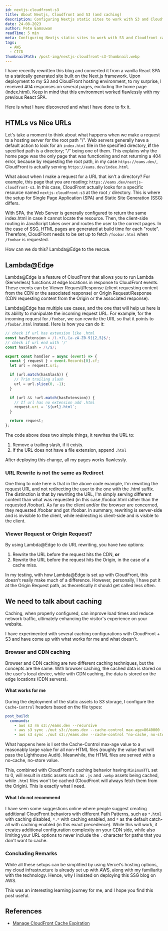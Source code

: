 ```yaml
---
id: nextjs-cloudfront-s3
title: About Nextjs, Cloudfront and S3 (and caching)
description: Configuring Nextjs static sites to work with S3 and Cloudfront can be tricky. Additionally, we need to talk about caching...
date: 24-08-2023
author: Pete Eamsuwan
readTime: 5 min
meta: Configuring Nextjs static sites to work with S3 and Cloudfront can be tricky, see how here. Additionally, we need to talk about caching.
tags:
  - AWS
  - CICD
thumbnailPath: /post-img/nextjs-cloudfront-s3-thumbnail.webp
---
```


I have recently rewritten this blog and converted it from a vanilla React SPA to a statically generated site built on the Next.js framework. Upon deployment to my S3 and CloudFront hosting environment, to my surprise, I received 404 responses on several pages, excluding the home page (index.html). Keep in mind that this environment worked flawlessly with my previous React SPA.

Here is what I have discovered and what I have done to fix it.

## HTMLs vs Nice URLs

Let's take a moment to think about what happens when we make a request to a hosting server for the root path "/". Web servers generally have a default action to look for an `index.html` file in the specified directory, **if** the specified path is a directory; "/" being one of them. This explains why the home page was the only page that was functioning and not returning a 404 error, because by requesting the root path, in my case `https://eams.dev/`, CloudFront is actually serving `https://eams.dev/index.html`.

What about when I make a request for a URL that isn't a directory? For example, this page that you are reading: `https://eams.dev/nextjs-cloudfront-s3`. In this case, CloudFront actually looks for a specific resource named `nextjs-cloudfront-s3` at the root `/` directory. This is where the setup for Single Page Application (SPA) and Static Site Generation (SSG) differs.

With SPA, the Web Server is generally configured to return the same index.html in case it cannot locate the resource. Then, the client-side routing in JavaScript takes over and routes the user to the correct pages. In the case of SSG, HTML pages are generated at build time for each "route". Therefore, CloudFront needs to be set up to fetch `/foobar.html` when `/foobar` is requested.

How can we do this? Lambda@Edge to the rescue.

## Lambda@Edge

Lambda@Edge is a feature of CloudFront that allows you to run Lambda (Serverless) functions at edge locations in response to CloudFront events. These events can be Viewer Request/Response (client requesting content from the CDN or the associated response) or Origin Request/Response (CDN requesting content from the Origin or the associated response).

Lambda@Edge has multiple use cases, and the one that will help us here is its ability to manipulate the incoming request URL. For example, for the incoming request for `/foobar`, we can rewrite the URL so that it points to `/foobar.html` instead. Here is how you can do it:

```ts
// check if url has extension like .html
const hasExtension = /(.+)\.[a-zA-Z0-9]{2,5}$/;
// check if url end with '/'
const hasSlash = /\/$/;

export const handler = async (event) => {
  const { request } = event.Records[0].cf;
  let url = request.uri;

  if (url.match(hasSlash)) {
    // Trim trailing slash
    url = url.slice(0, -1);
  }

  if (url && !url.match(hasExtension)) {
    // If url has no extension add .html
    request.uri = `${url}.html`;
  }

  return request;
};
```

The code above does two simple things, it rewrites the URL to:

1. Remove a trailing slash, if it exists.
2. If the URL does not have a file extension, append `.html`

After deploying this change, all my pages works flawlessly.

### URL Rewrite is not the same as Redirect

One thing to note here is that in the above code example, I'm rewriting the request URL and not redirecting the user to the one with the .html suffix. The distinction is that by rewriting the URL, I'm simply serving different content than what was requested (in this case /foobar.html rather than the requested /foobar). As far as the client and/or the browser are concerned, they requested /foobar and got /foobar. In summary, rewriting is server-side and is invisible to the client, while redirecting is client-side and is visible to the client.

### Viewer Request or Origin Request?

By using Lambda@Edge to do URL rewriting, you have two options:

1. Rewrite the URL before the request hits the CDN, **or**
2. Rewrite the URL before the request hits the Origin, in the case of a cache miss.

In my testing, with how Lambda@Edge is set up with CloudFront, this doesn't really make much of a difference. However, personally, I have put it at the Origin Request path, as theoretically it should get called less often.

## We need to talk about caching

Caching, when properly configured, can improve load times and reduce network traffic, ultimately enhancing the visitor's experience on your website.

I have experimented with several caching configurations with CloudFront + S3 and have come up with what works for me and what doesn't.

### Browser and CDN caching

Browser and CDN caching are two different caching techniques, but the concepts are the same. With browser caching, the cached data is stored on the user's local device, while with CDN caching, the data is stored on the edge locations (CDN servers).

#### What works for me

During the deployment of the static assets to S3 storage, I configure the `Cache-Control` headers based on the file types:

```yaml
post_build:
  commands:
    - aws s3 rm s3://eams.dev --recursive
    - aws s3 sync ./out s3://eams.dev --cache-control max-age=8640000 --exclude "*.html"
    - aws s3 sync ./out s3://eams.dev --cache-control "no-cache, no-store" --include "*.html"
```

What happens here is I set the Cache-Control max-age value to a reasonably large value for all non-HTML files (roughly the value that will pass the Lighthouse Audit). Meanwhile, the HTML files are served with a no-cache, no-store value.

This, combined with CloudFront's caching behavior having `MinimumTTL` set to 0, will result in static assets such as `.js` and `.webp` assets being cached, while `.html` files won't be cached (CloudFront will always fetch them from the Origin). This is exactly what I need.

#### What I do not recommend

I have seen some suggestions online where people suggest creating additional CloudFront behaviors with different Path Patterns, such as `*.html` with caching disabled, `*.*` with caching enabled, and `*` as the default catch-all with caching enabled (in this exact precedence). While this will work, it creates additional configuration complexity on your CDN side, while also limiting your URL options to never include the `.` character for paths that you don't want to cache.

### Concluding Remarks

While all these setups can be simplified by using Vercel's hosting options, my cloud infrastructure is already set up with AWS, along with my familiarity with the technology. Hence, why I insisted on deploying this SSG blog on AWS.

This was an interesting learning journey for me, and I hope you find this post useful.

## References

- [Manage CloudFront Cache Expiration](https://docs.aws.amazon.com/AmazonCloudFront/latest/DeveloperGuide/Expiration.html)
